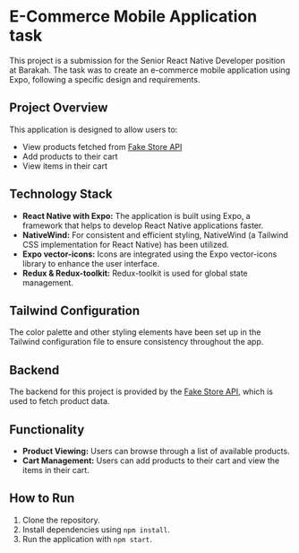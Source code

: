 # E-Commerce Mobile Application task

This project is a submission for the Senior React Native Developer position at Barakah. The task was to create an e-commerce mobile application using Expo, following a specific design and requirements.

## Project Overview

This application is designed to allow users to:
- View products fetched from [Fake Store API](https://fakestoreapi.com/)
- Add products to their cart
- View items in their cart

## Technology Stack

- **React Native with Expo:** The application is built using Expo, a framework that helps to develop React Native applications faster.
- **NativeWind:** For consistent and efficient styling, NativeWind (a Tailwind CSS implementation for React Native) has been utilized.
- **Expo vector-icons:** Icons are integrated using the Expo vector-icons library to enhance the user interface.
- **Redux & Redux-toolkit:** Redux-toolkit is used for global state management.

## Tailwind Configuration

The color palette and other styling elements have been set up in the Tailwind configuration file to ensure consistency throughout the app.

## Backend

The backend for this project is provided by the [Fake Store API](https://fakestoreapi.com/), which is used to fetch product data.

## Functionality

- **Product Viewing:** Users can browse through a list of available products.
- **Cart Management:** Users can add products to their cart and view the items in their cart.

## How to Run

1. Clone the repository.
2. Install dependencies using `npm install`.
3. Run the application with `npm start`.
   

